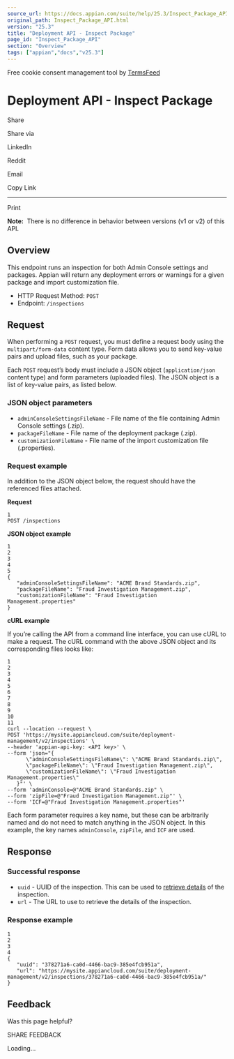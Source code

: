 ```yaml
---
source_url: https://docs.appian.com/suite/help/25.3/Inspect_Package_API.html
original_path: Inspect_Package_API.html
version: "25.3"
title: "Deployment API - Inspect Package"
page_id: "Inspect_Package_API"
section: "Overview"
tags: ["appian","docs","v25.3"]
---
```



Free cookie consent management tool by [TermsFeed](https://www.termsfeed.com/)

# Deployment API - Inspect Package

Share

Share via

LinkedIn

Reddit

Email

Copy Link

* * *

Print

**Note:**  There is no difference in behavior between versions (v1 or v2) of this API.

## Overview

This endpoint runs an inspection for both Admin Console settings and packages. Appian will return any deployment errors or warnings for a given package and import customization file.

-   HTTP Request Method: `POST`
-   Endpoint: `/inspections`

## Request

When performing a `POST` request, you must define a request body using the `multipart/form-data` content type. Form data allows you to send key-value pairs and upload files, such as your package.

Each `POST` request’s body must include a JSON object (`application/json` content type) and form parameters (uploaded files). The JSON object is a list of key-value pairs, as listed below.

### JSON object parameters

-   `adminConsoleSettingsFileName` - File name of the file containing Admin Console settings (.zip).
-   `packageFileName` - File name of the deployment package (.zip).
-   `customizationFileName` - File name of the import customization file (.properties).

### Request example

In addition to the JSON object below, the request should have the referenced files attached.

**Request**

```
1
POST /inspections
```

**JSON object example**

```
1
2
3
4
5
{
   "adminConsoleSettingsFileName": "ACME Brand Standards.zip",
   "packageFileName": "Fraud Investigation Management.zip",
   "customizationFileName": "Fraud Investigation Management.properties"
}
```

**cURL example**

If you’re calling the API from a command line interface, you can use cURL to make a request. The cURL command with the above JSON object and its corresponding files looks like:

```
1
2
3
4
5
6
7
8
9
10
11
curl --location --request \
POST 'https://mysite.appiancloud.com/suite/deployment-management/v2/inspections' \
--header 'appian-api-key: <API key>' \
--form 'json="{
      \"adminConsoleSettingsFileName\": \"ACME Brand Standards.zip\",
      \"packageFileName\": \"Fraud Investigation Management.zip\",
      \"customizationFileName\": \"Fraud Investigation Management.properties\"
   }"' \
--form 'adminConsole=@"ACME Brand Standards.zip" \
--form 'zipFile=@"Fraud Investigation Management.zip"' \
--form 'ICF=@"Fraud Investigation Management.properties"'
```

Each form parameter requires a key name, but these can be arbitrarily named and do not need to match anything in the JSON object. In this example, the key names `adminConsole`, `zipFile`, and `ICF` are used.

## Response

### Successful response

-   `uuid` - UUID of the inspection. This can be used to [retrieve details](Get_Inspection_Results_API.html) of the inspection.
-   `url` - The URL to use to retrieve the details of the inspection.

### Response example

```
1
2
3
4
{
   "uuid": "378271a6-ca0d-4466-bac9-385e4fcb951a",
   "url": "https://mysite.appiancloud.com/suite/deployment-management/v2/inspections/378271a6-ca0d-4466-bac9-385e4fcb951a/"
}
```

## Feedback

Was this page helpful?

SHARE FEEDBACK

Loading...